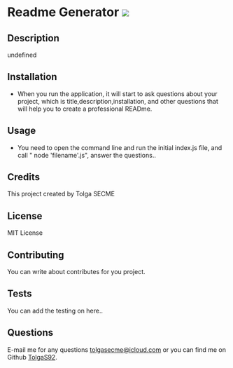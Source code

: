 
# Readme Generator <img src="https://img.shields.io/badge/License-MIT License-lightblue.svg">


## Description
undefined

## Installation
- When you run the application, it will start to ask questions about your project, which is title,description,installation, and other questions that will help you to create a professional READme.

## Usage
- You need to open the command line and run the initial index.js file, and call " node 'filename'.js", answer the questions..

## Credits
This project created by Tolga SECME

## License
MIT License

## Contributing
You can write about contributes for you project.

## Tests
You can add the testing on here..

## Questions
E-mail me for any questions [tolgasecme@icloud.com](mailto:tolgasecme@icloud.com) or you can find me on Github [TolgaS92](https://github.com/TolgaS92).